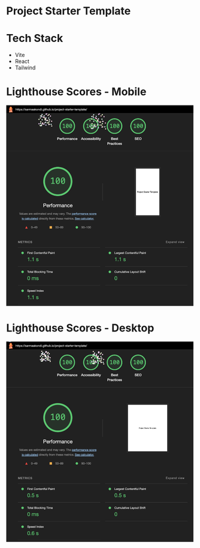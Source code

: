 # Project Starter Template

# Tech Stack

-   Vite
-   React
-   Tailwind

# Lighthouse Scores - Mobile

<img src="public/lighthouse_scores_desktop.png" alt="Lighthouse Report Screenshot Desktop" width="500"/>

# Lighthouse Scores - Desktop

<img src="public/lighthouse_scores_mobile.png" alt="Lighthouse Report Screenshot Mobile" width="500"/>
